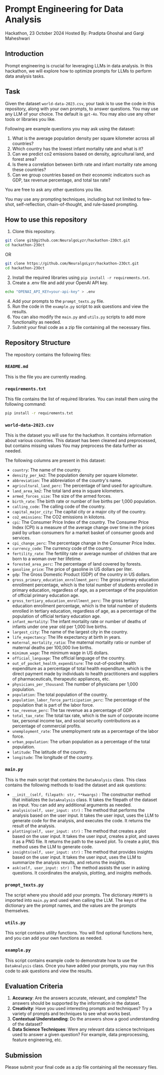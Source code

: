 # Prompt Engineering for Data Analysis 
Hackathon, 23 October 2024
Hosted By: Pradipta Ghoshal and Gargi Maheshwari

## Introduction

Prompt engineering is crucial for leveraging LLMs in data analysis.
In this hackathon, we will explore how to optimize prompts for LLMs to perform data analysis tasks.

## Task

Given the dataset `world-data-2023.csv`, your task is to use the code in this repository, along with your own prompts, to answer questions.
You may use any LLM of your choice. The default is `gpt-4o`.
You may also use any other tools or libraries you like.

Following are example questions you may ask using the dataset:
1. What is the average population density per square kilometer across all countries?
2. Which country has the lowest infant mortality rate and what is it?
3. Can we predict co2 emissions based on density, agricultural land, and forest area?
4. Is there a correlation between birth rate and infant mortality rate among these countries?
5. Can we group countries based on their economic indicators such as GDP, tax revenue percentage, and total tax rate?

You are free to ask any other questions you like.

You may use any prompting techniques, including but not limited to few-shot, self-reflection, chain-of-thought, and rule-based prompting.

## How to use this repository

1. Clone this repository.
```bash
git clone git@github.com:NeuralgoLyzr/hackathon-23Oct.git
cd hackathon-23Oct
```
OR
```bash
git clone https://github.com/NeuralgoLyzr/hackathon-23Oct.git
cd hackathon-23Oct
```
2. Install the required libraries using `pip install -r requirements.txt`.
3. Create a .env file and add your OpenAI API key.
```bash
echo "OPENAI_API_KEY=your-api-key" > .env
```
4. Add your prompts to the `prompt_texts.py` file.
5. Run the code in the `example.py` script to ask questions and view the results.
6. You can also modify the `main.py` and `utils.py` scripts to add more functionality as needed.
7. Submit your final code as a zip file containing all the necessary files.

## Repository Structure

The repository contains the following files:

### `README.md`
This is the file you are currently reading.

### `requirements.txt`
This file contains the list of required libraries. You can install them using the following command:
```bash
pip install -r requirements.txt
```

### `world-data-2023.csv`
This is the dataset you will use for the hackathon.
It contains information about various countries.
This dataset has been cleaned and preprocessed, but contains missing values
You may preprocess the data further as needed.

The following columns are present in this dataset:
- `country`: The name of the country.
- `density_per_km2`: The population density per square kilometer.
- `abbreviation`: The abbreviation of the country's name.
- `agricultural_land_perc`: The percentage of land used for agriculture.
- `land_area_km2`: The total land area in square kilometers.
- `armed_forces_size`: The size of the armed forces.
- `birth_rate`: The birth rate or number of live births per 1,000 population.
- `calling_code`: The calling code of the country.
- `capital_major_city`: The capital city or a major city of the country.
- `co2_emissions`: The CO2 emissions in kilotons.
- `cpi`: The Consumer Price Index of the country. The Consumer Price Index (CPI) is a measure of the average change over time in the prices paid by urban consumers for a market basket of consumer goods and services.
- `cpi_change_perc`: The percentage change in the Consumer Price Index.
- `currency_code`: The currency code of the country.
- `fertility_rate`: The fertility rate or average number of children that are born to a woman over her lifetime.
- `forested_area_perc`: The percentage of land covered by forests.
- `gasoline_price`: The price of gasoline in US dollars per liter.
- `gdp`: The Gross Domestic Product (GDP) of the country in US dollars.
- `gross_primary_education_enrollment_perc`: The gross primary education enrollment percentage, which is the total number of students enrolled in primary education, regardless of age, as a percentage of the population of official primary education age.
- `gross_tertiary_education_enrollment_perc`: The gross tertiary education enrollment percentage, which is the total number of students enrolled in tertiary education, regardless of age, as a percentage of the population of official tertiary education age.
- `infant_mortality`: The infant mortality rate or number of deaths of infants under one year old per 1,000 live births.
- `largest_city`: The name of the largest city in the country.
- `life_expectancy`: The life expectancy at birth in years.
- `maternal_mortality_ratio`: The maternal mortality ratio or number of maternal deaths per 100,000 live births.
- `minimum_wage`: The minimum wage in US dollars.
- `official_language`: The official language of the country.
- `out_of_pocket_health_expenditure`: The out-of-pocket health expenditure as a percentage of total health expenditure, which is the direct payment made by individuals to health practitioners and suppliers of pharmaceuticals, therapeutic appliances, etc.
- `physicians_per_thousand`: The number of physicians per 1,000 population.
- `population`: The total population of the country.
- `population_labor_force_participation_perc`: The percentage of the population that is part of the labor force.
- `tax_revenue_perc`: The tax revenue as a percentage of GDP.
- `total_tax_rate`: The total tax rate, which is the sum of corporate income tax, personal income tax, and social security contributions as a percentage of commercial profits.
- `unemployment_rate`: The unemployment rate as a percentage of the labor force.
- `urban_population`: The urban population as a percentage of the total population.
- `latitude`: The latitude of the country.
- `longitude`: The longitude of the country.


### `main.py`
This is the main script that contains the `DataAnalysis` class.
This class contains the following methods to load the dataset and ask questions:
- `__init__(self, filepath: str, **kwargs)` : The constructor method that initializes the `DataAnalysis` class.
It takes the filepath of the dataset as input.
You can add any additional arguments as needed.
- `analysis(self, user_input: str)` : The method that performs the analysis based on the user input.
It takes the user input, uses the LLM to generate code for the analysis, and executes the code.
It returns the result of the analysis.
- `plotting(self, user_input: str)` : The method that creates a plot based on the user input.
It takes the user input, creates a plot, and saves it as a PNG file.
It returns the path to the saved plot.
To create a plot, this method uses the LLM to generate code.
- `insights(self, user_input: str)` : The method that provides insights based on the user input.
It takes the user input, uses the LLM to summarize the analysis results, and returns the insights.
- `ask(self, user_input: str)` : The method assists the user in asking questions.
It coordinates the analysis, plotting, and insights methods.

### `prompt_texts.py`
The script where you should add your prompts.
The dictionary `PROMPTS` is imported into `main.py` and used when calling the LLM.
The keys of the dictionary are the prompt names, and the values are the prompts themselves.

### `utils.py`
This script contains utility functions.
You will find optional functions here, and you can add your own functions as needed.

### `example.py`
This script contains example code to demonstrate how to use the `DataAnalysis` class.
Once you have added your prompts, you may run this code to ask questions and view the results.

## Evaluation Criteria

1. **Accuracy**: Are the answers accurate, relevant, and complete? The answers should be supported by the information in the dataset.
2. **Creativity**: Have you used interesting prompts and techniques? Try a variety of prompts and techniques to see what works best.
3. **Contextual Understanding**: Do the answers show a good understanding of the dataset?
4. **Data Science Techniques**: Were any relevant data science techniques used to answer a given question? For example, data preprocessing, feature engineering, etc.

## Submission

Please submit your final code as a zip file containing all the necessary files.